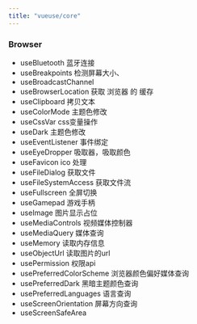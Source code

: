 ```yaml
---
title: "vueuse/core"
---
```


### Browser

- useBluetooth 蓝牙连接
- useBreakpoints 检测屏幕大小、
- useBroadcastChannel
- useBrowserLocation 获取 浏览器 的 缓存
- useClipboard 拷贝文本
- useColorMode 主题色修改
- useCssVar css变量操作
- useDark 主题色修改
- useEventListener 事件绑定
- useEyeDropper 吸取器，吸取颜色
- useFavicon ico 处理
- useFileDialog 获取文件
- useFileSystemAccess 获取文件流
- useFullscreen 全屏切换
- useGamepad 游戏手柄
- useImage 图片显示占位
- useMediaControls 视频媒体控制器
- useMediaQuery 媒体查询
- useMemory 读取内存信息
- useObjectUrl 读取图片的url
- usePermission 权限api
- usePreferredColorScheme 浏览器颜色偏好媒体查询
- usePreferredDark 黑暗主题颜色查询
- usePreferredLanguages 语言查询
- useScreenOrientation 屏幕方向查询
- useScreenSafeArea 